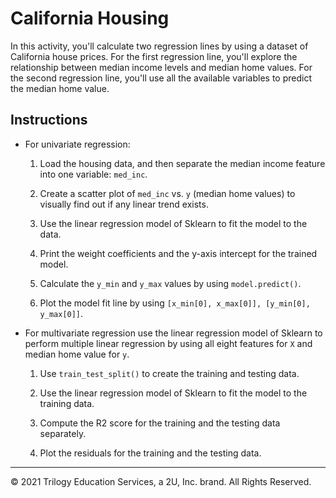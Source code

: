 # California Housing

In this activity, you'll calculate two regression lines by using a dataset of California house prices. For the first regression line, you'll explore the relationship between median income levels and median home values. For the second regression line, you'll use all the available variables to predict the median home value.

## Instructions

* For univariate regression:

    1. Load the housing data, and then separate the median income feature into one variable: `med_inc`.

    2. Create a scatter plot of `med_inc` vs. `y` (median home values) to visually find out if any linear trend exists.

    3. Use the linear regression model of Sklearn to fit the model to the data.

    4. Print the weight coefficients and the y-axis intercept for the trained model.

    5. Calculate the `y_min` and `y_max` values by using `model.predict()`.

    6. Plot the model fit line by using `[x_min[0], x_max[0]], [y_min[0], y_max[0]]`.

* For multivariate regression use the linear regression model of Sklearn to perform multiple linear regression by using all eight features for `X` and median home value for `y`.

    1. Use `train_test_split()` to create the training and testing data.
    
    2. Use the linear regression model of Sklearn to fit the model to the training data.
    
    3. Compute the R2 score for the training and the testing data separately.

    4. Plot the residuals for the training and the testing data.

- - -

© 2021 Trilogy Education Services, a 2U, Inc. brand. All Rights Reserved.
